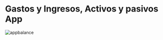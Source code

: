 <h1>Gastos y Ingresos, Activos y pasivos App</h1>

![appbalance](https://github.com/user-attachments/assets/7a14060b-186c-4766-b279-cc71c3f4331d)
